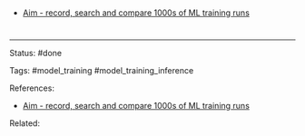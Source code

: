 # 
- [Aim - record, search and compare 1000s of ML training runs](https://github.com/aimhubio/aim)


# 

---
Status: #done 

Tags: #model_training #model_training_inference 

References:
- [Aim - record, search and compare 1000s of ML training runs](https://github.com/aimhubio/aim)

Related:
